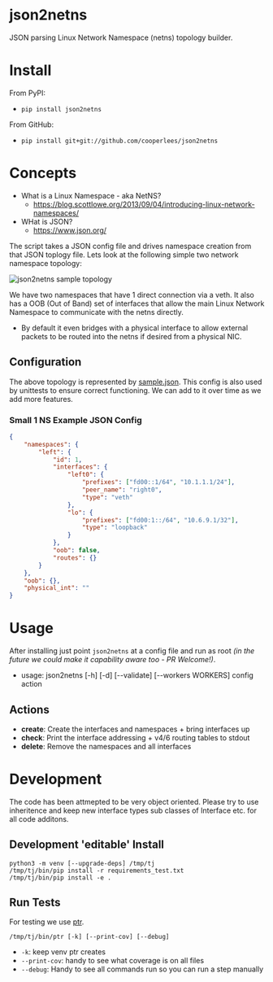# json2netns

JSON parsing Linux Network Namespace (netns) topology builder.

# Install

From PyPI:

- `pip install json2netns`

From GitHub:
- `pip install git+git://github.com/cooperlees/json2netns`

# Concepts

- What is a Linux Namespace - aka NetNS?
  - https://blog.scottlowe.org/2013/09/04/introducing-linux-network-namespaces/
- WHat is JSON?
  - https://www.json.org/

The script takes a JSON config file and drives namespace creation from that JSON toplogy file.
Lets look at the following simple two network namespace topology:

![json2netns sample topology](https://user-images.githubusercontent.com/3005596/117493918-79af0d00-af28-11eb-96df-ba2f43d889f2.png)

We have two namespaces that have 1 direct connection via a veth. It also has a OOB (Out of Band)
set of interfaces that allow the main Linux Network Namespace to communicate with the netns directly.

- By default it even bridges with a physical interface to allow external packets to be routed into the netns if desired from a physical NIC.

## Configuration

The above topology is represented by [sample.json](https://github.com/cooperlees/json2netns/blob/main/src/json2netns/sample.json). This config is also used by unittests to ensure correct functioning. We can add to it over time as we add more features.

### Small 1 NS Example JSON Config

```json
{
    "namespaces": {
        "left": {
            "id": 1,
            "interfaces": {
                "left0": {
                    "prefixes": ["fd00::1/64", "10.1.1.1/24"],
                    "peer_name": "right0",
                    "type": "veth"
                },
                "lo": {
                    "prefixes": ["fd00:1::/64", "10.6.9.1/32"],
                    "type": "loopback"
                }
            },
            "oob": false,
            "routes": {}
        }
    },
    "oob": {},
    "physical_int": ""
}
```

# Usage

After installing just point `json2netns` at a config file and run as root
*(in the future we could make it capability aware too - PR Welcome!)*.

- usage: json2netns [-h] [-d] [--validate] [--workers WORKERS] config action


## Actions

- **create**: Create the interfaces and namespaces + bring interfaces up
- **check**: Print the interface addressing + v4/6 routing tables to stdout
- **delete**: Remove the namespaces and all interfaces

# Development

The code has been attmepted to be very object oriented. Please try to use inheritence
and keep new interface types sub classes of Interface etc. for all code additons.

## Development 'editable' Install

```console
python3 -m venv [--upgrade-deps] /tmp/tj
/tmp/tj/bin/pip install -r requirements_test.txt
/tmp/tj/bin/pip install -e .
````

## Run Tests

For testing we use [ptr](https://github.com/facebookincubator/ptr/).

```console
/tmp/tj/bin/ptr [-k] [--print-cov] [--debug]
```

- `-k`: keep venv ptr creates
- `--print-cov`: handy to see what coverage is on all files
- `--debug`: Handy to see all commands run so you can run a step manually
